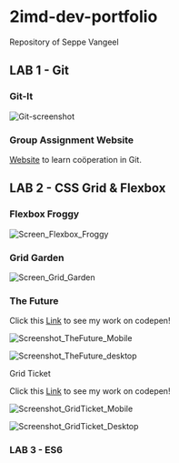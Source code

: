 # 2imd-dev-portfolio

Repository of Seppe Vangeel

## LAB 1 - Git

### Git-It

![Git-screenshot](https://user-images.githubusercontent.com/76737040/108558541-58ac2800-72fa-11eb-9073-da34b87b15dc.jpg)

### Group Assignment Website

[Website](https://github.com/seppevg/2imd-dev-advanced-lab1) to learn coöperation in Git.

## LAB 2 - CSS Grid & Flexbox

### Flexbox Froggy

![Screen_Flexbox_Froggy](https://user-images.githubusercontent.com/76737040/108985907-de7cfa00-7691-11eb-9ff8-ec4e625a47f8.png)

### Grid Garden

![Screen_Grid_Garden](https://user-images.githubusercontent.com/76737040/108985910-dfae2700-7691-11eb-8791-e2f5e04ea479.png)

### The Future

Click this [Link](https://codepen.io/seppevg/pen/ZEBxEVY) to see my work on codepen!

![Screenshot_TheFuture_Mobile](https://user-images.githubusercontent.com/76737040/109391740-eef2d600-7918-11eb-8d88-70774ce777e4.png)

![Screenshot_TheFuture_desktop](https://user-images.githubusercontent.com/76737040/109391739-eef2d600-7918-11eb-8618-75126c84895c.png)

Grid Ticket

Click this [Link](https://codepen.io/seppevg/pen/KKNoKJj?editors=1100) to see my work on codepen!

![Screenshot_GridTicket_Mobile](https://user-images.githubusercontent.com/76737040/109393239-d2f33280-7920-11eb-95f4-5e9151372416.png)

![Screenshot_GridTicket_Desktop](https://user-images.githubusercontent.com/76737040/109393238-d1c20580-7920-11eb-9f81-9600ce19c654.png)

### LAB 3 - ES6
